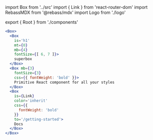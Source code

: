 import Box from '../src'
import { Link } from 'react-router-dom'
import RebassMDX from '@rebass/mdx'
import Logo from './logo'

export { Root } from './components'

<Logo size={96} />

```.jsx
<Box>
  <Box
    is='h1'
    mt={0}
    mb={4}
    fontSize={[ 6, 7 ]}>
    superbox
  </Box>
  <Box mb={3}
    fontSize={3}
    css={{ fontWeight: 'bold' }}>
    Primitive React component for all your styles
  </Box>
  <Box
    is={Link}
    color='inherit'
    css={{
      fontWeight: 'bold'
    }}
    to='/getting-started'>
    Docs
  </Box>
</Box>
```

